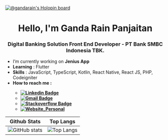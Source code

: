 [![@gandarain's Holopin board](https://holopin.io/api/user/board?user=gandarain)](https://holopin.io/@gandarain)

<h1 align="center"> Hello, I'm Ganda Rain Panjaitan</h1>
<h3 align="center">Digital Banking Solution Front End Developer - PT Bank SMBC Indonesia TBK.</h3>

<div align="left">
  
  - I’m currently working on <b>Jenius App</b>
  - <b>Learning</b> : Flutter
  - <b>Skills</b> : JavaScript, TypeScript, Kotlin, React Native, React JS, PHP, Codeigniter
  - <b>How to reach me<b/> :
    - [![Linkedin Badge](https://img.shields.io/badge/-LinkedIn-blue?style=flat-square&logo=Linkedin&logoColor=white&link=)](https://www.linkedin.com/in/ganda-rain-panjaitan-49aa18162/)
    - [![Gmail Badge](https://img.shields.io/badge/-Gmail-c14438?style=flat-square&logo=Gmail&logoColor=white&link=mailto:shuklaraghav321.com)](mailto:gandarainpanjaitan@gmail.com)
    - [![Stackoverflow Badge](https://img.shields.io/badge/-Stackoverflow-orange?style=flat-square&logo=Stackoverflow&logoColor=white&link=)](https://stackoverflow.com/users/11513854/ganda-rain-panjaitan)
    - [![Website_Personal](https://img.shields.io/website-up-down-green-red/http/shields.io.svg)](https://www.gandarainpanjaitan.com)

</div>

<div align="center">

Github Stats | Top Langs
:---: | :---:
![GitHub stats](https://github-readme-stats.vercel.app/api?username=gandarain&show_icons=true&theme=tokyonight) | ![Top Langs](https://github-readme-stats.vercel.app/api/top-langs/?username=gandarain&theme=tokyonight&layout=compact&hide=html,php,hack,css,TeX)

</div>
